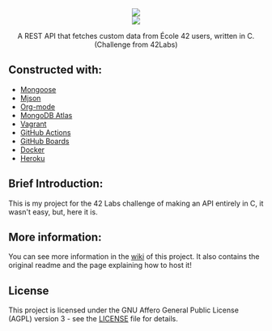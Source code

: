 <div align="center">
  <img src="./assets/enki.png"/>
</div>
<div align="center">
  <img src="https://github.com/42sp/42labs-selection-process-hde-oliv/actions/workflows/release-ci.yml/badge.svg"/>
  <p> A REST API that fetches custom data from École 42 users, written in C. (Challenge from 42Labs) </p>
</div>

## Constructed with:
- [Mongoose](https://github.com/cesanta/mongoose)
- [Mjson](https://github.com/cesanta/mjson)
- [Org-mode](https://orgmode.org/manual/index.html)
- [MongoDB Atlas](https://www.mongodb.com/cloud/atlas)
- [Vagrant](https://www.vagrantup.com/)
- [GitHub Actions](https://github.com/features/actions)
- [GitHub Boards](https://docs.github.com/en/issues/organizing-your-work-with-project-boards/managing-project-boards/about-project-boards)
- [Docker](http://docker.io/)
- [Heroku](https://www.heroku.com/)

## Brief Introduction:

This is my project for the 42 Labs challenge of making an API entirely in C, it wasn't easy, but, here it is.  

## More information:
You can see more information in the [wiki](https://github.com/hde-oliv/enki/wiki) of this project. It also contains the original readme and the page explaining how to host it!  

## License
This project is licensed under the GNU Affero General Public License (AGPL) version 3 - see the [LICENSE](https://github.com/hde-oliv/enki/blob/master/LICENSE) file for details.
